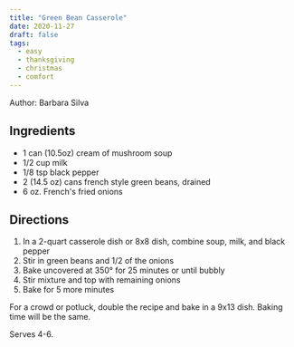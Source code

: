 ```yaml
---
title: "Green Bean Casserole"
date: 2020-11-27
draft: false
tags:
  - easy
  - thanksgiving
  - christmas
  - comfort
---
```


Author: Barbara Silva

## Ingredients

- 1 can (10.5oz) cream of mushroom soup
- 1/2 cup milk
- 1/8 tsp black pepper
- 2 (14.5 oz) cans french style green beans, drained
- 6 oz. French's fried onions

## Directions

1. In a 2-quart casserole dish or 8x8 dish, combine soup, milk, and black pepper
2. Stir in green beans and 1/2 of the onions
3. Bake uncovered at 350° for 25 minutes or until bubbly
4. Stir mixture and top with remaining onions
5. Bake for 5 more minutes

For a crowd or potluck, double the recipe and bake in a 9x13 dish. Baking time will be the same.

Serves 4-6.

